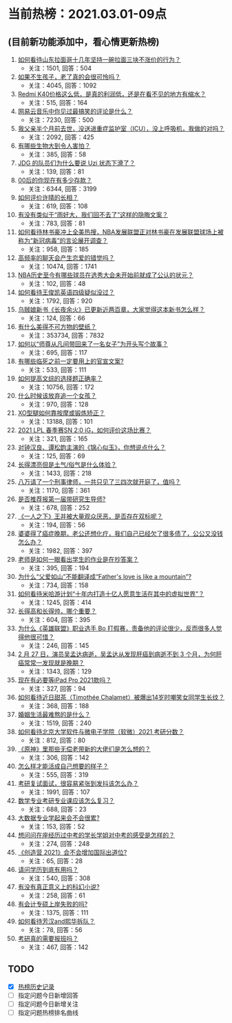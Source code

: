 # 当前热榜：2021.03.01-09点
## (目前新功能添加中，看心情更新热榜)
1. [如何看待山东拉面哥十几年坚持一碗拉面三块不涨价的行为？](https://www.zhihu.com/question/446038738)
    * 关注：1501, 回答：504
2. [如果不生孩子，老了真的会很可怜吗？](https://www.zhihu.com/question/444313202)
    * 关注：4045, 回答：1092
3. [Redmi K40价格这么低，是真的利润低，还是在看不见的地方有缩水？](https://www.zhihu.com/question/446429572)
    * 关注：515, 回答：164
4. [网易云音乐中你见过最搞笑的评论是什么？](https://www.zhihu.com/question/66822815)
    * 关注：7230, 回答：500
5. [我父亲半个月前去世，没送进重症监护室（ICU），没上呼吸机，我做的对吗？](https://www.zhihu.com/question/54141913)
    * 关注：2092, 回答：425
6. [有哪些生物大到令人害怕？](https://www.zhihu.com/question/444874663)
    * 关注：385, 回答：58
7. [JDG 的队员们为什么要说 Uzi 状态下滑了？](https://www.zhihu.com/question/446768464)
    * 关注：139, 回答：81
8. [00后的你现在有多少存款？](https://www.zhihu.com/question/316803201)
    * 关注：6344, 回答：3199
9. [如何评价许晴的长相？](https://www.zhihu.com/question/30171889)
    * 关注：619, 回答：108
10. [有没有类似于“雨好大，我们回不去了”这样的隐晦文案？](https://www.zhihu.com/question/445913131)
    * 关注：783, 回答：81
11. [如何看待林书豪冲上全美热搜，NBA发展联盟正对林书豪在发展联盟球场上被称为“新冠病毒”的言论展开调查？](https://www.zhihu.com/question/446638588)
    * 关注：958, 回答：185
12. [高频率的聊天会产生恋爱的错觉吗？](https://www.zhihu.com/question/387129145)
    * 关注：10474, 回答：1741
13. [NBA历史至今有哪些球员在选秀大会未开始前就成了公认的状元？](https://www.zhihu.com/question/445392303)
    * 关注：102, 回答：48
14. [如何看待王俊凯英语四级疑似没过？](https://www.zhihu.com/question/446738668)
    * 关注：1792, 回答：920
15. [乌贼娘新书《长夜余火》已更新近两百章，大家觉得这本新书怎么样？](https://www.zhihu.com/question/444850883)
    * 关注：124, 回答：66
16. [有什么美得不可方物的壁纸？](https://www.zhihu.com/question/299205851)
    * 关注：353734, 回答：7832
17. [如何以“师尊从凡间带回来了一名女子”为开头写个故事？](https://www.zhihu.com/question/441114065)
    * 关注：695, 回答：117
18. [有哪些临死之前一定要用上的官宣文案?](https://www.zhihu.com/question/441535376)
    * 关注：533, 回答：111
19. [如何提高文综的选择题正确率？](https://www.zhihu.com/question/48712102)
    * 关注：10756, 回答：172
20. [什么时候该放弃追一个女孩？](https://www.zhihu.com/question/295186962)
    * 关注：970, 回答：128
21. [XO型腿如何靠按摩或锻炼矫正？](https://www.zhihu.com/question/24021854)
    * 关注：13188, 回答：101
22. [2021 LPL 春季赛SN 2:0 iG，如何评价这场比赛？](https://www.zhihu.com/question/446895538)
    * 关注：321, 回答：165
23. [对钟汉良、谭松韵主演的《锦心似玉》，你想说点什么？](https://www.zhihu.com/question/445431076)
    * 关注：125, 回答：69
24. [长得漂亮但是土气/俗气是什么体验？](https://www.zhihu.com/question/60012869)
    * 关注：1433, 回答：218
25. [八万请了一个刑事律师，一共只见了三四次就开庭了，值吗？](https://www.zhihu.com/question/440415148)
    * 关注：1170, 回答：361
26. [是否推荐报第一届带研究生导师?](https://www.zhihu.com/question/370735900)
    * 关注：678, 回答：252
27. [《一人之下》王并被大量观众厌恶，是否存在双标呢？](https://www.zhihu.com/question/446684830)
    * 关注：194, 回答：56
28. [婆婆得了癌症晚期，老公还想化疗，我们自己已经欠了很多债了，公公又没钱怎么办？](https://www.zhihu.com/question/378674242)
    * 关注：1982, 回答：397
29. [老师是如何一眼看出学生的作业是在抄答案？](https://www.zhihu.com/question/446221874)
    * 关注：395, 回答：194
30. [为什么“父爱如山”不能翻译成“Father's love is like a mountain”?](https://www.zhihu.com/question/434854946)
    * 关注：734, 回答：158
31. [如何看待米哈游计划“十年内打造十亿人愿意生活在其中的虚拟世界”？](https://www.zhihu.com/question/445879031)
    * 关注：1245, 回答：414
32. [长得高和长得帅，哪个重要？](https://www.zhihu.com/question/445455686)
    * 关注：604, 回答：395
33. [为什么《英雄联盟》职业选手 Bo 打假赛，责备他的评论很少，反而很多人觉得他很可惜？](https://www.zhihu.com/question/446092046)
    * 关注：246, 回答：145
34. [2 月 27 日，演员吴孟达病逝，吴孟达从发现肝癌到病逝不到 3 个月，为何肝癌常常一发现就是晚期？](https://www.zhihu.com/question/446702124)
    * 关注：1343, 回答：129
35. [现在有必要等iPad Pro 2021款吗？](https://www.zhihu.com/question/445313458)
    * 关注：327, 回答：94
36. [如何看待近日甜茶（Timothée Chalamet）被爆出14岁时嘲笑女同学生长纹？](https://www.zhihu.com/question/446679304)
    * 关注：368, 回答：188
37. [婚姻生活最难熬的是什么？](https://www.zhihu.com/question/418529552)
    * 关注：1519, 回答：240
38. [如何看待北京大学软件与微电子学院（软微）2021 考研分数？](https://www.zhihu.com/question/446504795)
    * 关注：812, 回答：80
39. [《原神》里那些无偿老带新的大佬们是怎么想的？](https://www.zhihu.com/question/446532910)
    * 关注：306, 回答：142
40. [怎么样才能活成自己想要的样子？](https://www.zhihu.com/question/442378885)
    * 关注：555, 回答：319
41. [考研复试面试，很容易紧张到发抖该怎么办？](https://www.zhihu.com/question/267403547)
    * 关注：1991, 回答：107
42. [数学专业考研专业课应该怎么复习？](https://www.zhihu.com/question/310477238)
    * 关注：688, 回答：23
43. [大数据专业学起来会不会很累?](https://www.zhihu.com/question/436625127)
    * 关注：153, 回答：52
44. [想问问在座经历过中考的学长学姐对中考的感受是怎样的？](https://www.zhihu.com/question/446384516)
    * 关注：274, 回答：248
45. [《创造营 2021》会不会增加国际出道位?](https://www.zhihu.com/question/444940506)
    * 关注：65, 回答：28
46. [请问学历到底有用吗？](https://www.zhihu.com/question/445264343)
    * 关注：540, 回答：308
47. [有没有真正意义上的科幻小说?](https://www.zhihu.com/question/442685545)
    * 关注：258, 回答：61
48. [有会计专硕上岸失败的吗?](https://www.zhihu.com/question/326819206)
    * 关注：1375, 回答：111
49. [如何看待芳汉and熙华拆队？](https://www.zhihu.com/question/446484084)
    * 关注：78, 回答：56
50. [考研真的需要报班吗？](https://www.zhihu.com/question/313929839)
    * 关注：467, 回答：142
## TODO
* [x] [热榜历史记录](hot_history/AllHot.md)
* [ ] 指定问题今日新增回答
* [ ] 指定问题今日新增关注
* [ ] 指定问题热榜排名曲线
